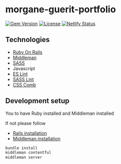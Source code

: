 # morgane-guerit-portfolio

[![Gem Version](http://img.shields.io/gem/v/middleman.svg?style=flat)](http://img.shields.io/gem/v/middleman.svg?style=flat)
[![License](http://img.shields.io/badge/license-MIT-blue.svg?style=flat)](http://img.shields.io/badge/license-MIT-blue.svg?style=flat)
[![Netlify Status](https://api.netlify.com/api/v1/badges/83f8a3ca-434a-43c2-9ab6-96c0de4961b0/deploy-status)](https://app.netlify.com/sites/morganeguerit/deploys)


## Technologies


- [Ruby On Rails](https://rubyonrails.org/)
- [Middleman](https://middlemanapp.com/)
- [SASS](https://sass-lang.com/)
- Javascript
- [ES Lint](https://eslint.org/)
- [SASS Lint](https://github.com/sasstools/sass-lint)
- [CSS Comb](https://github.com/csscomb/csscomb.js)

## Development setup

You to have Ruby installed and Middleman installed

If not please follow
- [Rails installation](https://www.ruby-lang.org/fr/documentation/installation/)
- [Middleman installation](https://middlemanapp.com/)

```sh
bundle install
middleman contentful
middleman server
```